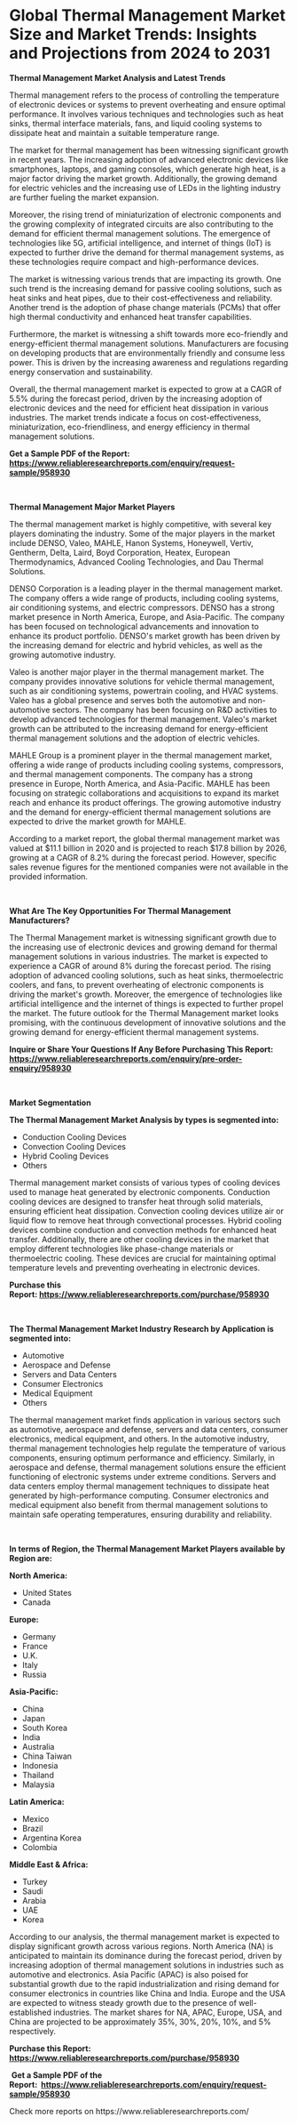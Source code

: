 <p><h1>Global Thermal Management Market Size and Market Trends: Insights and Projections from 2024 to 2031</h1></p><p><strong>Thermal Management Market Analysis and Latest Trends</strong></p>
<p><p>Thermal management refers to the process of controlling the temperature of electronic devices or systems to prevent overheating and ensure optimal performance. It involves various techniques and technologies such as heat sinks, thermal interface materials, fans, and liquid cooling systems to dissipate heat and maintain a suitable temperature range.</p><p>The market for thermal management has been witnessing significant growth in recent years. The increasing adoption of advanced electronic devices like smartphones, laptops, and gaming consoles, which generate high heat, is a major factor driving the market growth. Additionally, the growing demand for electric vehicles and the increasing use of LEDs in the lighting industry are further fueling the market expansion.</p><p>Moreover, the rising trend of miniaturization of electronic components and the growing complexity of integrated circuits are also contributing to the demand for efficient thermal management solutions. The emergence of technologies like 5G, artificial intelligence, and internet of things (IoT) is expected to further drive the demand for thermal management systems, as these technologies require compact and high-performance devices.</p><p>The market is witnessing various trends that are impacting its growth. One such trend is the increasing demand for passive cooling solutions, such as heat sinks and heat pipes, due to their cost-effectiveness and reliability. Another trend is the adoption of phase change materials (PCMs) that offer high thermal conductivity and enhanced heat transfer capabilities.</p><p>Furthermore, the market is witnessing a shift towards more eco-friendly and energy-efficient thermal management solutions. Manufacturers are focusing on developing products that are environmentally friendly and consume less power. This is driven by the increasing awareness and regulations regarding energy conservation and sustainability.</p><p>Overall, the thermal management market is expected to grow at a CAGR of 5.5% during the forecast period, driven by the increasing adoption of electronic devices and the need for efficient heat dissipation in various industries. The market trends indicate a focus on cost-effectiveness, miniaturization, eco-friendliness, and energy efficiency in thermal management solutions.</p></p>
<p><strong>Get a Sample PDF of the Report:&nbsp; <a href="https://www.reliableresearchreports.com/enquiry/request-sample/958930">https://www.reliableresearchreports.com/enquiry/request-sample/958930</a></strong></p>
<p>&nbsp;</p>
<p><strong>Thermal Management Major Market Players</strong></p>
<p><p>The thermal management market is highly competitive, with several key players dominating the industry. Some of the major players in the market include DENSO, Valeo, MAHLE, Hanon Systems, Honeywell, Vertiv, Gentherm, Delta, Laird, Boyd Corporation, Heatex, European Thermodynamics, Advanced Cooling Technologies, and Dau Thermal Solutions.</p><p>DENSO Corporation is a leading player in the thermal management market. The company offers a wide range of products, including cooling systems, air conditioning systems, and electric compressors. DENSO has a strong market presence in North America, Europe, and Asia-Pacific. The company has been focused on technological advancements and innovation to enhance its product portfolio. DENSO's market growth has been driven by the increasing demand for electric and hybrid vehicles, as well as the growing automotive industry.</p><p>Valeo is another major player in the thermal management market. The company provides innovative solutions for vehicle thermal management, such as air conditioning systems, powertrain cooling, and HVAC systems. Valeo has a global presence and serves both the automotive and non-automotive sectors. The company has been focusing on R&D activities to develop advanced technologies for thermal management. Valeo's market growth can be attributed to the increasing demand for energy-efficient thermal management solutions and the adoption of electric vehicles.</p><p>MAHLE Group is a prominent player in the thermal management market, offering a wide range of products including cooling systems, compressors, and thermal management components. The company has a strong presence in Europe, North America, and Asia-Pacific. MAHLE has been focusing on strategic collaborations and acquisitions to expand its market reach and enhance its product offerings. The growing automotive industry and the demand for energy-efficient thermal management solutions are expected to drive the market growth for MAHLE.</p><p>According to a market report, the global thermal management market was valued at $11.1 billion in 2020 and is projected to reach $17.8 billion by 2026, growing at a CAGR of 8.2% during the forecast period. However, specific sales revenue figures for the mentioned companies were not available in the provided information.</p></p>
<p>&nbsp;</p>
<p><strong>What Are The Key Opportunities For Thermal Management Manufacturers?</strong></p>
<p><p>The Thermal Management market is witnessing significant growth due to the increasing use of electronic devices and growing demand for thermal management solutions in various industries. The market is expected to experience a CAGR of around 8% during the forecast period. The rising adoption of advanced cooling solutions, such as heat sinks, thermoelectric coolers, and fans, to prevent overheating of electronic components is driving the market's growth. Moreover, the emergence of technologies like artificial intelligence and the internet of things is expected to further propel the market. The future outlook for the Thermal Management market looks promising, with the continuous development of innovative solutions and the growing demand for energy-efficient thermal management systems.</p></p>
<p><strong>Inquire or Share Your Questions If Any Before Purchasing This Report: <a href="https://www.reliableresearchreports.com/enquiry/pre-order-enquiry/958930">https://www.reliableresearchreports.com/enquiry/pre-order-enquiry/958930</a></strong></p>
<p>&nbsp;</p>
<p><strong>Market Segmentation</strong></p>
<p><strong>The Thermal Management Market Analysis by types is segmented into:</strong></p>
<p><ul><li>Conduction Cooling Devices</li><li>Convection Cooling Devices</li><li>Hybrid Cooling Devices</li><li>Others</li></ul></p>
<p><p>Thermal management market consists of various types of cooling devices used to manage heat generated by electronic components. Conduction cooling devices are designed to transfer heat through solid materials, ensuring efficient heat dissipation. Convection cooling devices utilize air or liquid flow to remove heat through convectional processes. Hybrid cooling devices combine conduction and convection methods for enhanced heat transfer. Additionally, there are other cooling devices in the market that employ different technologies like phase-change materials or thermoelectric cooling. These devices are crucial for maintaining optimal temperature levels and preventing overheating in electronic devices.</p></p>
<p><strong>Purchase this Report:&nbsp;<a href="https://www.reliableresearchreports.com/purchase/958930">https://www.reliableresearchreports.com/purchase/958930</a></strong></p>
<p>&nbsp;</p>
<p><strong>The Thermal Management Market Industry Research by Application is segmented into:</strong></p>
<p><ul><li>Automotive</li><li>Aerospace and Defense</li><li>Servers and Data Centers</li><li>Consumer Electronics</li><li>Medical Equipment</li><li>Others</li></ul></p>
<p><p>The thermal management market finds application in various sectors such as automotive, aerospace and defense, servers and data centers, consumer electronics, medical equipment, and others. In the automotive industry, thermal management technologies help regulate the temperature of various components, ensuring optimum performance and efficiency. Similarly, in aerospace and defense, thermal management solutions ensure the efficient functioning of electronic systems under extreme conditions. Servers and data centers employ thermal management techniques to dissipate heat generated by high-performance computing. Consumer electronics and medical equipment also benefit from thermal management solutions to maintain safe operating temperatures, ensuring durability and reliability.</p></p>
<p>&nbsp;</p>
<p><strong>In terms of Region, the Thermal Management Market Players available by Region are:</strong></p>
<p>
    <p> <strong> North America: </strong>
        <ul>
            <li>United States</li>
            <li>Canada</li>
        </ul>
        </p> 
    <p> <strong> Europe: </strong>
        <ul>
            <li>Germany</li>
            <li>France</li>
            <li>U.K.</li>
            <li>Italy</li>
            <li>Russia</li>
        </ul>
        </p> 
    <p> <strong> Asia-Pacific: </strong>
        <ul>
            <li>China</li>
            <li>Japan</li>
            <li>South Korea</li>
            <li>India</li>
            <li>Australia</li>
            <li>China Taiwan</li>
            <li>Indonesia</li>
            <li>Thailand</li>
            <li>Malaysia</li>
        </ul>
        </p> 
    <p> <strong> Latin America: </strong>
        <ul>
            <li>Mexico</li>
            <li>Brazil</li>
            <li>Argentina Korea</li>
            <li>Colombia</li>
        </ul>
        </p> 
    <p> <strong> Middle East & Africa: </strong>
        <ul>
            <li>Turkey</li>
            <li>Saudi</li>
            <li>Arabia</li>
            <li>UAE</li>
            <li>Korea</li>
        </ul>
    </p>
    </p>
<p><p>According to our analysis, the thermal management market is expected to display significant growth across various regions. North America (NA) is anticipated to maintain its dominance during the forecast period, driven by increasing adoption of thermal management solutions in industries such as automotive and electronics. Asia Pacific (APAC) is also poised for substantial growth due to the rapid industrialization and rising demand for consumer electronics in countries like China and India. Europe and the USA are expected to witness steady growth due to the presence of well-established industries. The market shares for NA, APAC, Europe, USA, and China are projected to be approximately 35%, 30%, 20%, 10%, and 5% respectively.</p></p>
<p><strong>Purchase this Report: <a href="https://www.reliableresearchreports.com/purchase/958930">https://www.reliableresearchreports.com/purchase/958930</a></strong></p>
<p>&nbsp;<strong>Get a Sample PDF of the Report:&nbsp;&nbsp;<a href="https://www.reliableresearchreports.com/enquiry/request-sample/958930">https://www.reliableresearchreports.com/enquiry/request-sample/958930</a></strong></p>
<p><strong></strong></p>
<p>Check more reports on https://www.reliableresearchreports.com/</p>